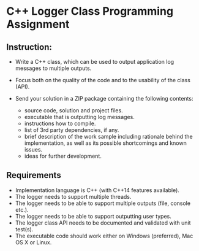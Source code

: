 # C++ Logger Class Programming Assignment



## Instruction:
- Write a C++ class, which can be used to output application log messages to multiple outputs.

- Focus both on the quality of the code and to the usability of the class (API).

- Send your solution in a ZIP package containing the following contents:
	- source code, solution and project files.
	- executable that is outputting log messages.	
	- instructions how to compile.
	- list of 3rd party dependencies, if any.	
	- brief description of the work sample including rationale behind the implementation, as well as its possible  shortcomings and known issues.
	- ideas for further development.


## Requirements
- Implementation language is C++ (with C++14 features available).
- The logger needs to support multiple threads.
- The logger needs to be able to support multiple outputs (file, console etc.).
- The logger needs to be able to support outputting user types.
- The logger class API needs to be documented and validated with unit test(s).
- The executable code should work either on Windows (preferred), Mac OS X or Linux.








